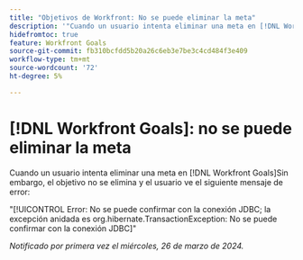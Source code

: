 ```yaml
---
title: "Objetivos de Workfront: No se puede eliminar la meta"
description: '"Cuando un usuario intenta eliminar una meta en [!DNL Workfront Goals]Sin embargo, el objetivo no se elimina y el usuario ve un mensaje de error".'
hidefromtoc: true
feature: Workfront Goals
source-git-commit: fb310bcfdd5b20a26c6eb3e7be3c4cd484f3e409
workflow-type: tm+mt
source-wordcount: '72'
ht-degree: 5%

---
```



# [!DNL Workfront Goals]: no se puede eliminar la meta

Cuando un usuario intenta eliminar una meta en [!DNL Workfront Goals]Sin embargo, el objetivo no se elimina y el usuario ve el siguiente mensaje de error:

&quot;[!UICONTROL Error: No se puede confirmar con la conexión JDBC; la excepción anidada es org.hibernate.TransactionException: No se puede confirmar con la conexión JDBC]&quot;

_Notificado por primera vez el miércoles, 26 de marzo de 2024._


